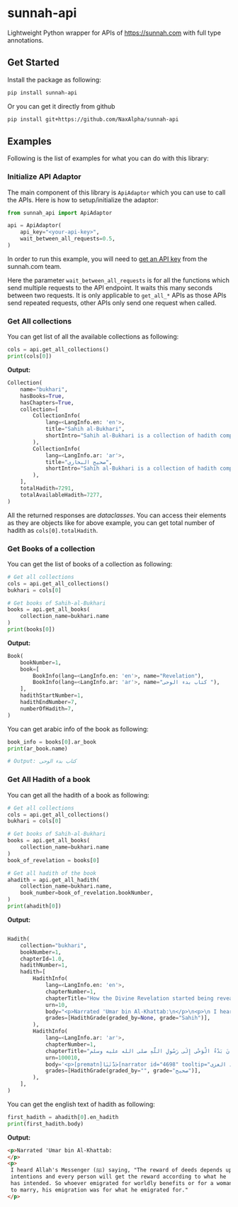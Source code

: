# sunnah-api
Lightweight Python wrapper for APIs of https://sunnah.com with full type annotations. 

## Get Started

Install the package as following:

```bash
pip install sunnah-api
```

Or you can get it directly from github

```bash
pip install git+https://github.com/NaxAlpha/sunnah-api
```

## Examples

Following is the list of examples for what you can do with this library:

### Initialize API Adaptor

The main component of this library is `ApiAdaptor` which you can use to call the APIs. Here is how to setup/initialize the adaptor:

```python
from sunnah_api import ApiAdaptor

api = ApiAdaptor(
    api_key="<your-api-key>", 
    wait_between_all_requests=0.5,
)
```

In order to run this example, you will need to [get an API key](https://sunnah.com/developers) from the sunnah.com team. 

Here the parameter `wait_between_all_requests` is for all the functions which send multiple requests to the API endpoint. It waits this many seconds between two requests. It is only applicable to `get_all_*` APIs as those APIs send repeated requests, other APIs only send one request when called.

### Get All collections

You can get list of all the available collections as following:

```python
cols = api.get_all_collections()
print(cols[0])
```

**Output:**

```python
Collection(
    name="bukhari",
    hasBooks=True,
    hasChapters=True,
    collection=[
        CollectionInfo(
            lang=<LangInfo.en: 'en'>,
            title="Sahih al-Bukhari",
            shortIntro="Sahih al-Bukhari is a collection of hadith compiled by Imam Muhammad al-Bukhari (d. 256 AH/870 AD) (rahimahullah).\r\n\r\nHis collection is recognized by the overwhelming majority of the Muslim world to be the most authentic collection of reports of the <i>Sunnah</i> of the Prophet Muhammad (ﷺ). It contains over 7500 hadith (with repetitions) in 97 books.\r\n\r\nThe translation provided here is by Dr. M. Muhsin Khan.",
        ),
        CollectionInfo(
            lang=<LangInfo.ar: 'ar'>,
            title="صحيح البخاري",
            shortIntro="Sahih al-Bukhari is a collection of hadith compiled by Imam Muhammad al-Bukhari (d. 256 AH/870 AD) (rahimahullah).\r\n\r\nHis collection is recognized by the overwhelming majority of the Muslim world to be the most authentic collection of reports of the <i>Sunnah</i> of the Prophet Muhammad (ﷺ). It contains over 7500 hadith (with repetitions) in 97 books.\r\n\r\nThe translation provided here is by Dr. M. Muhsin Khan.",
        ),
    ],
    totalHadith=7291,
    totalAvailableHadith=7277,
)

```

All the returned responses are *dataclasses*. You can access their elements as they are objects like for above example, you can get total number of hadith as `cols[0].totalHadith`. 

### Get Books of a collection

You can get the list of books of a collection as following:

```python
# Get all collections
cols = api.get_all_collections()
bukhari = cols[0]

# Get books of Sahih-al-Bukhari
books = api.get_all_books(
    collection_name=bukhari.name
)
print(books[0])
```

**Output:**

```python
Book(
    bookNumber=1,
    book=[
        BookInfo(lang=<LangInfo.en: 'en'>, name="Revelation"),
        BookInfo(lang=<LangInfo.ar: 'ar'>, name="كتاب بدء الوحى "),
    ],
    hadithStartNumber=1,
    hadithEndNumber=7,
    numberOfHadith=7,
)
```

You can get arabic info of the book as following:

```python
book_info = books[0].ar_book
print(ar_book.name)  

# Output: كتاب بدء الوحى
```

### Get All Hadith of a book

You can get all the hadith of a book as following:

```python
# Get all collections
cols = api.get_all_collections()
bukhari = cols[0]

# Get books of Sahih-al-Bukhari
books = api.get_all_books(
    collection_name=bukhari.name
)
book_of_revelation = books[0]

# Get all hadith of the book
ahadith = api.get_all_hadith(
    collection_name=bukhari.name,
    book_number=book_of_revelation.bookNumber,
)
print(ahadith[0])
```

**Output:**

```python

Hadith(
    collection="bukhari",
    bookNumber=1,
    chapterId=1.0,
    hadithNumber=1,
    hadith=[
        HadithInfo(
            lang=<LangInfo.en: 'en'>,
            chapterNumber=1,
            chapterTitle="How the Divine Revelation started being revealed to Allah's Messenger",
            urn=10,
            body="<p>Narrated 'Umar bin Al-Khattab:\n</p>\n<p>\n I heard Allah's Messenger (ﷺ) saying, \"The reward of deeds depends upon the \n intentions and every person will get the reward according to what he \n has intended. So whoever emigrated for worldly benefits or for a woman\n to marry, his emigration was for what he emigrated for.\"\n</p>",
            grades=[HadithGrade(graded_by=None, grade="Sahih")],
        ),
        HadithInfo(
            lang=<LangInfo.ar: 'ar'>,
            chapterNumber=1,
            chapterTitle="باب كَيْفَ كَانَ بَدْءُ الْوَحْىِ إِلَى رَسُولِ اللَّهِ صلى الله عليه وسلم",
            urn=100010,
            body='<p>[prematn]حَدَّثَنَا[narrator id="4698" tooltip="عبد الله بن الزبير بن عيسى بن عبيد الله بن أسامة بن عبد الله بن حميد بن زهير بن الحارث بن أسد بن عبد العزى"] الْحُمَيْدِيُّ عَبْدُ اللَّهِ بْنُ الزُّبَيْرِ [/narrator]، قَالَ : حَدَّثَنَا[narrator id="3443" tooltip="سفيان بن عيينة بن ميمون"] سُفْيَانُ [/narrator]، قَالَ : حَدَّثَنَا[narrator id="8272" tooltip="يحيى بن سعيد بن قيس بن عمرو بن سهل بن ثعلبة بن الحارث بن زيد بن ثعلبة بن غنم بن مالك بن النجار"] يَحْيَى بْنُ سَعِيدٍ الْأَنْصَارِيُّ [/narrator]، قَالَ : أَخْبَرَنِي[narrator id="6796" tooltip="محمد بن إبراهيم بن الحارث بن خالد بن صخر بن عامر بن كعب بن سعد بن تيم بن مرة"] مُحَمَّدُ بْنُ إِبْرَاهِيمَ التَّيْمِيُّ [/narrator]، أَنَّهُ سَمِعَ[narrator id="5719" tooltip="علقمة بن وقاص بن محصن بن كلدة بن عبد ياليل"] عَلْقَمَةَ بْنَ وَقَّاصٍ اللَّيْثِيَّ [/narrator]، يَقُولُ : سَمِعْتُ[narrator id="5913" tooltip="عمر بن الخطاب بن نفيل بن عبد العزى بن رياح بن عبد الله بن قرط بن رزاح بن عدي بن كعب"] عُمَرَ بْنَ الْخَطَّابِ [/narrator] رَضِيَ اللَّهُ عَنْهُ عَلَى الْمِنْبَرِ، قَالَ : سَمِعْتُ رَسُولَ اللَّهِ صَلَّى اللَّهُ عَلَيْهِ وَسَلَّمَ، يَقُولُ : "[/prematn]\n[matn]إِنَّمَا الْأَعْمَالُ بِالنِّيَّاتِ، وَإِنَّمَا لِكُلِّ امْرِئٍ مَا نَوَى، فَمَنْ كَانَتْ هِجْرَتُهُ إِلَى دُنْيَا يُصِيبُهَا أَوْ إِلَى امْرَأَةٍ يَنْكِحُهَا، فَهِجْرَتُهُ إِلَى مَا هَاجَرَ إِلَيْهِ "[/matn]</p>',
            grades=[HadithGrade(graded_by="", grade="صحيح")],
        ),
    ],
)
```

You can get the english text of hadith as following:

```python
first_hadith = ahadith[0].en_hadith
print(first_hadith.body)
```

**Output:**

```html
<p>Narrated 'Umar bin Al-Khattab:
</p>
<p>
 I heard Allah's Messenger (ﷺ) saying, "The reward of deeds depends upon the 
 intentions and every person will get the reward according to what he 
 has intended. So whoever emigrated for worldly benefits or for a woman
 to marry, his emigration was for what he emigrated for."
</p>
```
